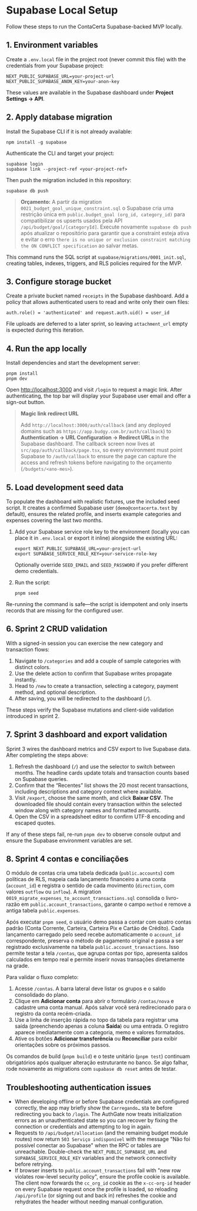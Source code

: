 # Supabase Local Setup

Follow these steps to run the ContaCerta Supabase-backed MVP locally.

## 1. Environment variables
Create a `.env.local` file in the project root (never commit this file) with the credentials from your Supabase project:

```
NEXT_PUBLIC_SUPABASE_URL=your-project-url
NEXT_PUBLIC_SUPABASE_ANON_KEY=your-anon-key
```

These values are available in the Supabase dashboard under **Project Settings → API**.

## 2. Apply database migration
Install the Supabase CLI if it is not already available:

```
npm install -g supabase
```

Authenticate the CLI and target your project:

```
supabase login
supabase link --project-ref <your-project-ref>
```

Then push the migration included in this repository:

```
supabase db push
```

> **Orçamento:** A partir da migration `0021_budget_goal_unique_constraint.sql` o Supabase cria uma restrição única em `public.budget_goal (org_id, category_id)` para compatibilizar os upserts usados pela API `/api/budget/goal/[categoryId]`. Execute novamente `supabase db push` após atualizar o repositório para garantir que a constraint esteja ativa e evitar o erro `there is no unique or exclusion constraint matching the ON CONFLICT specification` ao salvar metas.

This command runs the SQL script at `supabase/migrations/0001_init.sql`, creating tables, indexes, triggers, and RLS policies required for the MVP.

## 3. Configure storage bucket
Create a private bucket named `receipts` in the Supabase dashboard. Add a policy that allows authenticated users to read and write only their own files:

```
auth.role() = 'authenticated' and request.auth.uid() = user_id
```

File uploads are deferred to a later sprint, so leaving `attachment_url` empty is expected during this iteration.

## 4. Run the app locally
Install dependencies and start the development server:

```
pnpm install
pnpm dev
```

Open [http://localhost:3000](http://localhost:3000) and visit `/login` to request a magic link. After authenticating, the top bar will display your Supabase user email and offer a sign-out button.

> **Magic link redirect URL**
>
> Add `http://localhost:3000/auth/callback` (and any deployed domains such as `https://app.budgy.com.br/auth/callback`) to **Authentication → URL Configuration → Redirect URLs** in the Supabase dashboard. The callback screen now lives at `src/app/auth/callback/page.tsx`, so every environment must point Supabase to `/auth/callback` to ensure the page can capture the access and refresh tokens before navigating to the orçamento (`/budgets/<ano-mes>`).

## 5. Load development seed data

To populate the dashboard with realistic fixtures, use the included seed script. It creates a confirmed Supabase user (`demo@contacerta.test` by default), ensures the related profile, and inserts example categories and expenses covering the last two months.

1. Add your Supabase service role key to the environment (locally you can place it in `.env.local` or export it inline) alongside the existing URL:

   ```
   export NEXT_PUBLIC_SUPABASE_URL=your-project-url
   export SUPABASE_SERVICE_ROLE_KEY=your-service-role-key
   ```

   Optionally override `SEED_EMAIL` and `SEED_PASSWORD` if you prefer different demo credentials.

2. Run the script:

   ```
   pnpm seed
   ```

Re-running the command is safe—the script is idempotent and only inserts records that are missing for the configured user.

## 6. Sprint 2 CRUD validation

With a signed-in session you can exercise the new category and transaction flows:

1. Navigate to `/categories` and add a couple of sample categories with distinct colors.
2. Use the delete action to confirm that Supabase writes propagate instantly.
3. Head to `/new` to create a transaction, selecting a category, payment method, and optional description.
4. After saving, you will be redirected to the dashboard (`/`).

These steps verify the Supabase mutations and client-side validation introduced in sprint 2.

## 7. Sprint 3 dashboard and export validation

Sprint 3 wires the dashboard metrics and CSV export to live Supabase data. After completing the steps above:

1. Refresh the dashboard (`/`) and use the selector to switch between months. The headline cards update totals and transaction counts based on Supabase queries.
2. Confirm that the “Recentes” list shows the 20 most recent transactions, including descriptions and category context where available.
3. Visit `/export`, choose the same month, and click **Baixar CSV**. The downloaded file should contain every transaction within the selected window along with category names and formatted amounts.
4. Open the CSV in a spreadsheet editor to confirm UTF-8 encoding and escaped quotes.

If any of these steps fail, re-run `pnpm dev` to observe console output and ensure the Supabase environment variables are set.

## 8. Sprint 4 contas e conciliações

O módulo de contas cria uma tabela dedicada (`public.accounts`) com políticas de RLS, mapeia cada lançamento financeiro a uma
conta (`account_id`) e registra o sentido de cada movimento (`direction`, com valores `outflow` ou `inflow`). A migration
`0019_migrate_expenses_to_account_transactions.sql` consolida o livro-razão em `public.account_transactions`, garante o campo
`method` e remove a antiga tabela `public.expenses`.

Após executar `pnpm seed`, o usuário demo passa a contar com quatro contas padrão (Conta Corrente, Carteira, Carteira Pix e
Cartão de Crédito). Cada lançamento carregado pelo seed recebe automaticamente o `account_id` correspondente, preserva o método
de pagamento original e passa a ser registrado exclusivamente na tabela `public.account_transactions`. Isso permite testar a
tela `/contas`, que agrupa contas por tipo, apresenta saldos calculados em tempo real e permite inserir novas transações
diretamente na grade.

Para validar o fluxo completo:

1. Acesse `/contas`. A barra lateral deve listar os grupos e o saldo consolidado do plano.
2. Clique em **Adicionar conta** para abrir o formulário `/contas/nova` e cadastre uma conta manual. Após salvar você será
   redirecionado para o registro da conta recém-criada.
3. Use a linha de inserção rápida no topo da tabela para registrar uma saída (preenchendo apenas a coluna **Saída**) ou uma
   entrada. O registro aparece imediatamente com a categoria, memo e valores formatados.
4. Ative os botões **Adicionar transferência** ou **Reconciliar** para exibir orientações sobre os próximos passos.

Os comandos de build (`pnpm build`) e o teste unitário (`pnpm test`) continuam obrigatórios após qualquer alteração estruturante
no banco. Se algo falhar, rode novamente as migrations com `supabase db reset` antes de testar.

## Troubleshooting authentication issues

- When developing offline or before Supabase credentials are configured correctly, the app may briefly show the `Carregando…` sta
  te before redirecting you back to `/login`. The AuthGate now treats initialization errors as an unauthenticated state so you can
  recover by fixing the connection or credentials and attempting to log in again.
- Requests to `/api/budget/allocation` (and the remaining budget module routes) now return `503 Serviço indisponível` with the message
  "Não foi possível conectar ao Supabase" when the RPC or tables are unreachable. Double-check the `NEXT_PUBLIC_SUPABASE_URL` and
  `SUPABASE_SERVICE_ROLE_KEY` variables and the network connectivity before retrying.
- If browser inserts to `public.account_transactions` fail with "new row violates row-level security policy", ensure the profile
  cookie is available. The client now forwards the `cc_org_id` cookie as the `x-cc-org-id` header on every Supabase request once the
  profile is loaded, so reloading `/api/profile` (or signing out and back in) refreshes the cookie and rehydrates the header without
  needing manual configuration.
